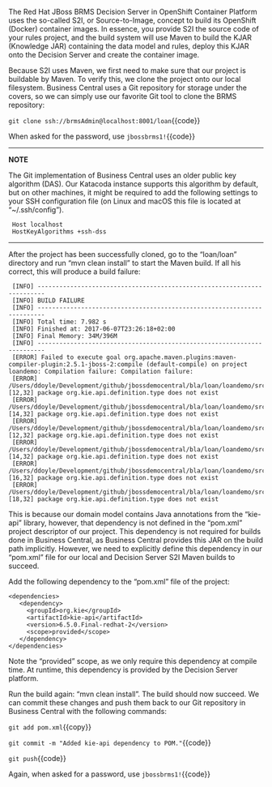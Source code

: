 The Red Hat JBoss BRMS Decision Server in OpenShift Container Platform uses the so-called S2I, or Source-to-Image, concept to build its OpenShift (Docker) container images. In essence, you provide S2I the source code of your rules project, and the build system will use Maven to build the KJAR (Knowledge JAR) containing the data model and rules, deploy this KJAR onto the Decision Server and create the container image.

Because S2I uses Maven, we first need to make sure that our project is buildable by Maven. To verify this, we clone the project onto our local filesystem. Business Central uses a Git repository for storage under the covers, so we can simply use our favorite Git tool to clone the BRMS repository:

`git clone ssh://brmsAdmin@localhost:8001/loan`{{code}}

When asked for the password, use `jbossbrms1!`{{code}}

---
**NOTE**

The Git implementation of Business Central uses an older public key algorithm (DAS). Our Katacoda instance supports this algorithm by default, but on other machines, it might be required to add the following settings to your SSH configuration file (on Linux and macOS this file is located at “~/.ssh/config”).

```
 Host localhost
 HostKeyAlgorithms +ssh-dss
 ```

---

After the project has been successfully cloned, go to the “loan/loan” directory and run “mvn clean install” to start the Maven build. If all his correct, this will produce a build failure:

```
 [INFO] ------------------------------------------------------------------------
 [INFO] BUILD FAILURE
 [INFO] ------------------------------------------------------------------------
 [INFO] Total time: 7.982 s
 [INFO] Finished at: 2017-06-07T23:26:18+02:00
 [INFO] Final Memory: 34M/396M
 [INFO] ------------------------------------------------------------------------
 [ERROR] Failed to execute goal org.apache.maven.plugins:maven-compiler-plugin:2.5.1-jboss-2:compile (default-compile) on project loandemo: Compilation failure: Compilation failure:
 [ERROR] /Users/ddoyle/Development/github/jbossdemocentral/bla/loan/loandemo/src/main/java/com/redhat/demos/loandemo/Applicant.java:[12,32] package org.kie.api.definition.type does not exist
 [ERROR] /Users/ddoyle/Development/github/jbossdemocentral/bla/loan/loandemo/src/main/java/com/redhat/demos/loandemo/Applicant.java:[14,32] package org.kie.api.definition.type does not exist
 [ERROR] /Users/ddoyle/Development/github/jbossdemocentral/bla/loan/loandemo/src/main/java/com/redhat/demos/loandemo/Loan.java:[12,32] package org.kie.api.definition.type does not exist
 [ERROR] /Users/ddoyle/Development/github/jbossdemocentral/bla/loan/loandemo/src/main/java/com/redhat/demos/loandemo/Loan.java:[14,32] package org.kie.api.definition.type does not exist
 [ERROR] /Users/ddoyle/Development/github/jbossdemocentral/bla/loan/loandemo/src/main/java/com/redhat/demos/loandemo/Loan.java:[16,32] package org.kie.api.definition.type does not exist
 [ERROR] /Users/ddoyle/Development/github/jbossdemocentral/bla/loan/loandemo/src/main/java/com/redhat/demos/loandemo/Loan.java:[18,32] package org.kie.api.definition.type does not exist
```


This is because our domain model contains Java annotations from the “kie-api” library, however, that dependency is not defined in the “pom.xml” project descriptor of our project. This dependency is not required for builds done in Business Central, as Business Central provides this JAR on the build path implicitly. However, we need to explicitly define this dependency in our “pom.xml” file for our local and Decision Server S2I Maven builds to succeed.

Add the following dependency to the “pom.xml” file of the project:

```
<dependencies>
   <dependency>
     <groupId>org.kie</groupId>
     <artifactId>kie-api</artifactId>
     <version>6.5.0.Final-redhat-2</version>
     <scope>provided</scope>
   </dependency>
</dependencies>
```

Note the “provided” scope, as we only require this dependency at compile time. At runtime, this dependency is provided by the Decision Server platform.

Run the build again: “mvn clean install”. The build should now succeed. We can commit these changes and push them back to our Git repository in Business Central with the following commands:

`git add pom.xml`{{copy}}

`git commit -m "Added kie-api dependency to POM."`{{code}}

`git push`{{code}}

Again, when asked for a password, use `jbossbrms1!`{{code}}
